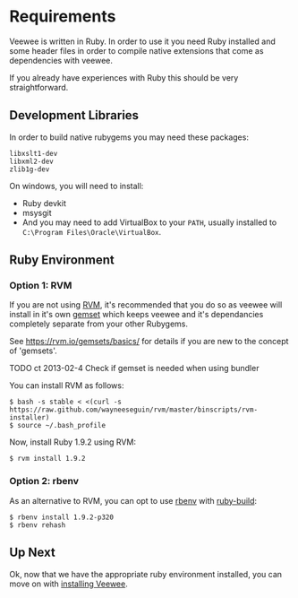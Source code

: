 # Requirements

Veewee is written in Ruby. In order to use it you need Ruby installed and some header files
in order to compile native extensions that come as dependencies with veewee.

If you already have experiences with Ruby this should be very straightforward.

## Development Libraries

In order to build native rubygems you may need these packages:

    libxslt1-dev
    libxml2-dev
    zlib1g-dev

On windows, you will need to install:

- Ruby devkit
- msysgit
- And you may need to add VirtualBox to your `PATH`, usually installed to `C:\Program Files\Oracle\VirtualBox`.


## Ruby Environment

### Option 1: RVM

If you are not using [RVM](https://rvm.io/), it's recommended that you do so
as veewee will install in it's own [gemset](https://rvm.io/gemsets/basics/) which keeps veewee and it's dependancies
completely separate from your other Rubygems.

See https://rvm.io/gemsets/basics/ for details if you are new to the concept of 'gemsets'.

TODO ct 2013-02-4 Check if gemset is needed when using bundler

You can install RVM as follows:

    $ bash -s stable < <(curl -s https://raw.github.com/wayneeseguin/rvm/master/binscripts/rvm-installer)
    $ source ~/.bash_profile

Now, install Ruby 1.9.2 using RVM:

    $ rvm install 1.9.2
    
### Option 2: rbenv

As an alternative to RVM, you can opt to use [rbenv](https://github.com/sstephenson/rbenv/) with 
[ruby-build](https://github.com/sstephenson/ruby-build):

    $ rbenv install 1.9.2-p320
    $ rbenv rehash
    
## Up Next

Ok, now that we have the appropriate ruby environment installed, you can move on with [installing Veewee](installation.md).
